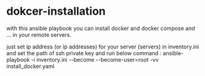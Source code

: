# dokcer-installation
with this ansible playbook you can install docker and docker compose and ... in your remote servers.

just set ip address (or ip addresses) for your server (servers) in inventory.ini and set the path of ssh private key and run below command :
ansible-playbook -i inventory.ini --become --become-user=root  -vv install_docker.yaml
